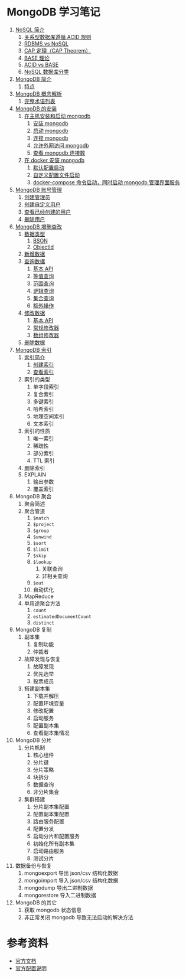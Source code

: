 # MongoDB 学习笔记

1. [NoSQL 简介](https://github.com/Corner430/study-notes/blob/main/数据库/MongoDB/01.NoSQL简介.md)
   1. [关系型数据库遵循 ACID 规则](https://github.com/Corner430/study-notes/blob/main/数据库/MongoDB/01.NoSQL简介.md#11-关系型数据库遵循-acid-规则)
   2. [RDBMS vs NoSQL](https://github.com/Corner430/study-notes/blob/main/数据库/MongoDB/01.NoSQL简介.md#12-rdbms-vs-nosql)
   3. [CAP 定理（CAP Theorem）](https://github.com/Corner430/study-notes/blob/main/数据库/MongoDB/01.NoSQL简介.md#13-cap-定理cap-theorem)
   4. [BASE 理论](https://github.com/Corner430/study-notes/blob/main/数据库/MongoDB/01.NoSQL简介.md#14-base-理论)
   5. [ACID vs BASE](https://github.com/Corner430/study-notes/blob/main/数据库/MongoDB/01.NoSQL简介.md#15-acid-vs-base)
   6. [NoSQL 数据库分类](https://github.com/Corner430/study-notes/blob/main/数据库/MongoDB/01.NoSQL简介.md#16-nosql-数据库分类)
2. [MongoDB 简介](https://github.com/Corner430/study-notes/blob/main/数据库/MongoDB/02.MongoDB简介.md)
   1. [特点](https://github.com/Corner430/study-notes/blob/main/数据库/MongoDB/02.MongoDB简介.md#21-特点)
3. [MongoDB 概念解析](https://github.com/Corner430/study-notes/blob/main/数据库/MongoDB/03.MongoDB概念解析.md)
   1. [完整术语列表](https://github.com/Corner430/study-notes/blob/main/数据库/MongoDB/03.MongoDB概念解析.md#31-完整术语列表)
4. [MongoDB 的安装](https://github.com/Corner430/study-notes/blob/main/数据库/MongoDB/04.MongoDB的安装.md)
   1. [在主机安装和启动 mongodb](https://github.com/Corner430/study-notes/blob/main/数据库/MongoDB/04.MongoDB的安装.md#41-在主机安装和启动-mongodb)
      1. [安装 mongodb](https://github.com/Corner430/study-notes/blob/main/数据库/MongoDB/04.MongoDB的安装.md#411-安装-mongodb)
      2. [启动 mongodb](https://github.com/Corner430/study-notes/blob/main/数据库/MongoDB/04.MongoDB的安装.md#412-启动-mongodb)
      3. [连接 mongodb](https://github.com/Corner430/study-notes/blob/main/数据库/MongoDB/04.MongoDB的安装.md#413-连接-mongodb)
      4. [允许外网访问 mongodb](https://github.com/Corner430/study-notes/blob/main/数据库/MongoDB/04.MongoDB的安装.md#414-允许外网访问-mongodb)
      5. [查看 mongodb 连接数](https://github.com/Corner430/study-notes/blob/main/数据库/MongoDB/04.MongoDB的安装.md#415-查看-mongodb-连接数)
   2. [在 docker 安装 mongodb](https://github.com/Corner430/study-notes/blob/main/数据库/MongoDB/04.MongoDB的安装.md#42-在-docker-安装-mongodb) 
      1. [默认配置启动](https://github.com/Corner430/study-notes/blob/main/数据库/MongoDB/04.MongoDB的安装.md#421-默认配置启动) 
      2. [自定义配置文件启动](https://github.com/Corner430/study-notes/blob/main/数据库/MongoDB/04.MongoDB的安装.md#422-自定义配置文件启动)
      3. [docker-compose 命令启动，同时启动 mongodb 管理界面服务](https://github.com/Corner430/study-notes/blob/main/数据库/MongoDB/04.MongoDB的安装.md#423-docker-compose-命令启动同时启动-mongodb-管理界面服务)
5. [MongoDB 账号管理](https://github.com/Corner430/study-notes/blob/main/数据库/MongoDB/05.MongoDB账号管理.md)
   1. [创建管理员](https://github.com/Corner430/study-notes/blob/main/数据库/MongoDB/05.MongoDB账号管理.md#51-创建管理员)
   2. [创建自定义用户](https://github.com/Corner430/study-notes/blob/main/数据库/MongoDB/05.MongoDB账号管理.md#52-创建自定义用户)
   3. [查看已经创建的用户](https://github.com/Corner430/study-notes/blob/main/数据库/MongoDB/05.MongoDB账号管理.md#53-查看已经创建的用户)
   4. [删除用户](https://github.com/Corner430/study-notes/blob/main/数据库/MongoDB/05.MongoDB账号管理.md#54-删除用户)
6. [MongoDB 增删查改](https://github.com/Corner430/study-notes/blob/main/数据库/MongoDB/06.MongoDB增删查改.md)
   1. [数据类型](https://github.com/Corner430/study-notes/blob/main/数据库/MongoDB/06.MongoDB增删查改.md#61-数据类型)
      1. [BSON](https://github.com/Corner430/study-notes/blob/main/数据库/MongoDB/06.MongoDB增删查改.md#611-bson)
      2. [ObjectId](https://github.com/Corner430/study-notes/blob/main/数据库/MongoDB/06.MongoDB增删查改.md#612-objectid)
   2. [新增数据](https://github.com/Corner430/study-notes/blob/main/数据库/MongoDB/06.MongoDB增删查改.md#62-新增数据)
   3. [查询数据](https://github.com/Corner430/study-notes/blob/main/数据库/MongoDB/06.MongoDB增删查改.md#63-查询数据)
      1. [基本 API](https://github.com/Corner430/study-notes/blob/main/数据库/MongoDB/06.MongoDB增删查改.md#631-基本-api)
      2. [等值查询](https://github.com/Corner430/study-notes/blob/main/数据库/MongoDB/06.MongoDB增删查改.md#632-等值查询)
      3. [范围查询](https://github.com/Corner430/study-notes/blob/main/数据库/MongoDB/06.MongoDB增删查改.md#633-范围查询)
      4. [逻辑查询](https://github.com/Corner430/study-notes/blob/main/数据库/MongoDB/06.MongoDB增删查改.md#634-逻辑查询)
      5. [集合查询](https://github.com/Corner430/study-notes/blob/main/数据库/MongoDB/06.MongoDB增删查改.md#635-集合查询)
      6. [额外操作](https://github.com/Corner430/study-notes/blob/main/数据库/MongoDB/06.MongoDB增删查改.md#636-额外操作)
   4. [修改数据](https://github.com/Corner430/study-notes/blob/main/数据库/MongoDB/06.MongoDB增删查改.md#64-修改数据)
      1. [基本 API](https://github.com/Corner430/study-notes/blob/main/数据库/MongoDB/06.MongoDB增删查改.md#641-基本-api)
      2. [常规修改器](https://github.com/Corner430/study-notes/blob/main/数据库/MongoDB/06.MongoDB增删查改.md#642-常规修改器)
      3. [数组修改器](https://github.com/Corner430/study-notes/blob/main/数据库/MongoDB/06.MongoDB增删查改.md#643-数组修改器)
   5. [删除数据](https://github.com/Corner430/study-notes/blob/main/数据库/MongoDB/06.MongoDB增删查改.md#65-删除数据)
7. [MongoDB 索引](https://github.com/Corner430/study-notes/blob/main/数据库/MongoDB/07.MongoDB索引.md)
   1. [索引简介](https://github.com/Corner430/study-notes/blob/main/数据库/MongoDB/07.MongoDB索引.md#71-索引简介)
      1. [创建索引](https://github.com/Corner430/study-notes/blob/main/数据库/MongoDB/07.MongoDB索引.md#711-创建索引)
      2. [查看索引](https://github.com/Corner430/study-notes/blob/main/数据库/MongoDB/07.MongoDB索引.md#712-查看索引)
   2. 索引的类型
      1. 单字段索引
      2. 复合索引
      3. 多键索引
      4. 哈希索引
      5. 地理空间索引
      6. 文本索引
   3. 索引的性质
      1. 唯一索引
      2. 稀疏性
      3. 部分索引
      4. TTL 索引
   4. 删除索引
   5. EXPLAIN
      1. 输出参数
      2. 覆盖索引
8. MongoDB 聚合
   1. 聚合简述
   2. 聚合管道
      1. `$match`
      2. `$project`
      3. `$group`
      4. `$unwind`
      5. `$sort`
      6. `$limit`
      7. `$skip`
      8. `$lookup`
         1. 关联查询
         2. 非相关查询
      9. `$out`
      10. 自动优化
   3. MapReduce
   4. 单用途聚合方法
      1. `count`
      2. `estimatedDocumentCount`
      3. `distinct`
9. MongoDB 复制
   1. 副本集
      1. 复制功能
      2. 仲裁者
   2. 故障发现与恢复
      1. 故障发现
      2. 优先选举
      3. 投票成员
   3. 搭建副本集
      1. 下载并解压
      2. 配置环境变量
      3. 修改配置
      4. 启动服务
      5. 配置副本集
      6. 查看副本集情况
10. MongoDB 分片
    1. 分片机制
       1. 核心组件
       2. 分片键
       3. 分片策略
       4. 块拆分
       5. 数据查询
       6. 非分片集合
    2. 集群搭建
       1. 分片副本集配置
       2. 配置副本集配置
       3. 路由服务配置
       4. 配置分发
       5. 启动分片和配置服务
       6. 初始化所有副本集
       7. 启动路由服务
       8. 测试分片
11. 数据备份与恢复
    1. mongoexport 导出 json/csv 结构化数据
    2. mongoimport 导入 json/csv 结构化数据
    3. mongodump 导出二进制数据
    4. mongorestore 导入二进制数据
12. MongoDB 的其它
    1. 获取 mongodb 状态信息
    2. 非正常关闭 mongodb 导致无法启动的解决方法

# 参考资料

- [官方文档](https://www.mongodb.com/zh-cn/docs/)
- [官方配置说明](https://docs.mongodb.com/manual/reference/configuration-options/)
